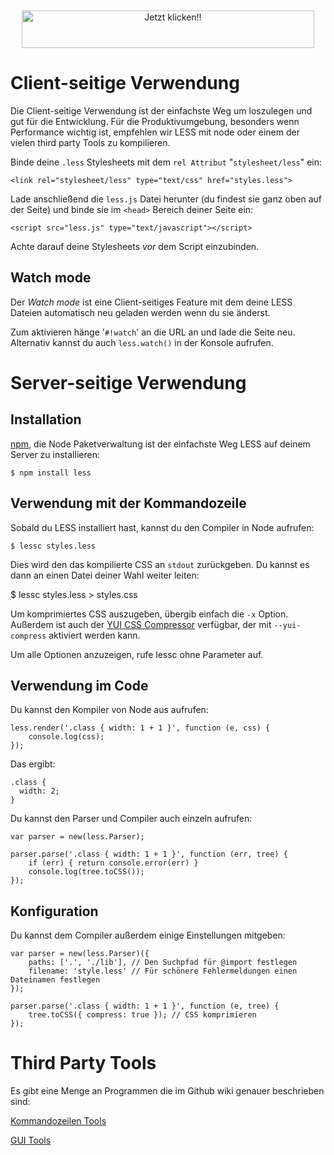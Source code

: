 <div style="text-align:center;margin-top: 10px;margin-bottom: 10px;>
Werbung<br>
<script type="text/javascript" src="http://banners.webmasterplan.com/view.asp?ref=624865&js=1&site=1977&b=1&target=_blank&title=Jetzt+klicken!!" ></script><noscript><a href="http://partners.webmasterplan.com/click.asp?ref=624865&site=1977&type=b1&bnb=1" target="_blank">
<img src="http://banners.webmasterplan.com/view.asp?ref=624865&site=1977&b=1" border="0" alt="Jetzt klicken!!" width="468" height="60" /></a><br /></noscript>
</div>

Client-seitige Verwendung
=========================

Die Client-seitige Verwendung ist der einfachste Weg um loszulegen und gut für die Entwicklung. Für die Produktivumgebung, besonders wenn Performance wichtig ist, empfehlen wir LESS mit node oder einem der vielen third party Tools zu kompilieren.

Binde deine `.less` Stylesheets mit dem `rel Attribut` "`stylesheet/less`" ein:

    <link rel="stylesheet/less" type="text/css" href="styles.less">

Lade anschließend die `less.js` Datei herunter (du findest sie ganz oben auf der Seite) und binde sie im `<head>` Bereich deiner Seite ein:

    <script src="less.js" type="text/javascript"></script>

Achte darauf deine Stylesheets *vor* dem Script einzubinden.

Watch mode
----------

Der *Watch mode* ist eine Client-seitiges Feature mit dem deine LESS Dateien automatisch neu geladen werden wenn du sie änderst.

Zum aktivieren hänge '`#!watch`' an die URL an und lade die Seite neu. Alternativ kannst du auch `less.watch()` in der Konsole aufrufen.

Server-seitige Verwendung
=========================

Installation
------------

[npm](http://github.com/isaacs/npm), die Node Paketverwaltung ist der einfachste Weg LESS auf deinem Server zu installieren:

    $ npm install less

Verwendung mit der Kommandozeile
--------------------------------

Sobald du LESS installiert hast, kannst du den Compiler in Node aufrufen:

    $ lessc styles.less

Dies wird den das kompilierte CSS an `stdout` zurückgeben. Du kannst es dann an einen Datei deiner Wahl weiter leiten:

 $ lessc styles.less > styles.css

Um komprimiertes CSS auszugeben, übergib einfach die `-x` Option. Außerdem ist auch der [YUI CSS Compressor](http://developer.yahoo.com/yui/compressor/css.html) verfügbar, der mit `--yui-compress` aktiviert werden kann.

Um alle Optionen anzuzeigen, rufe lessc ohne Parameter auf.

Verwendung im Code
------------------

Du kannst den Kompiler von Node aus aufrufen:
    
    less.render('.class { width: 1 + 1 }', function (e, css) {
        console.log(css);
    });

Das ergibt:

    .class {
      width: 2;
    }

Du kannst den Parser und Compiler auch einzeln aufrufen:

    var parser = new(less.Parser);

    parser.parse('.class { width: 1 + 1 }', function (err, tree) {
        if (err) { return console.error(err) }
        console.log(tree.toCSS());
    });

Konfiguration
-------------

Du kannst dem Compiler außerdem einige Einstellungen mitgeben:

    var parser = new(less.Parser)({
        paths: ['.', './lib'], // Den Suchpfad für @import festlegen
        filename: 'style.less' // Für schönere Fehlermeldungen einen Dateinamen festlegen
    });

    parser.parse('.class { width: 1 + 1 }', function (e, tree) {
        tree.toCSS({ compress: true }); // CSS komprimieren
    });

Third Party Tools
=================

Es gibt eine Menge an Programmen die im Github wiki genauer beschrieben sind:

<a href="https://github.com/cloudhead/less.js/wiki/Command-Line-use-of-LESS">Kommandozeilen Tools</a>

<a href="https://github.com/cloudhead/less.js/wiki/GUI-compilers-that-use-LESS.js">GUI Tools</a>